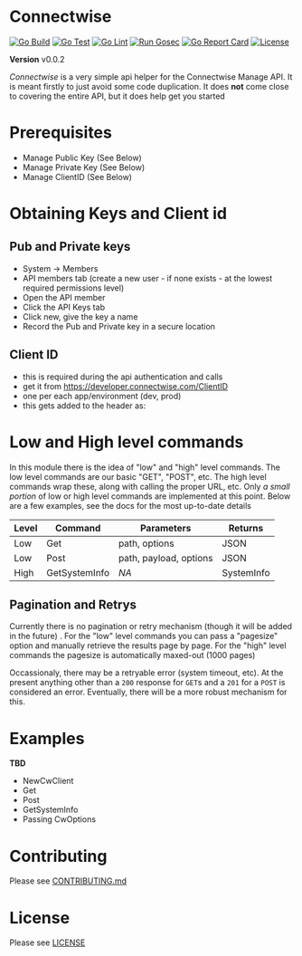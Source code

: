 # Connectwise
[![Go Build](https://github.com/zpeters/connectwise-go/workflows/Go%20Build/badge.svg)](https://github.com/zpeters/connectwise-go/actions?query=workflow%3A%22Go+Build%22)
[![Go Test](https://github.com/zpeters/connectwise-go/workflows/Go%20Test/badge.svg)](https://github.com/zpeters/connectwise-go/actions?query=workflow%3A%22Go+Test%22)
[![Go Lint](https://github.com/zpeters/connectwise-go/workflows/Go%20Lint/badge.svg)](https://github.com/zpeters/connectwise-go/actions?query=workflow%3A%22Go+Lint%22)
[![Run Gosec](https://github.com/zpeters/connectwise-go/workflows/Run%20Gosec/badge.svg)](https://github.com/zpeters/connectwise-go/actions?query=workflow%3A%22Run+Gosec%22)
[![Go Report Card](https://goreportcard.com/badge/github.com/zpeters/connectwise-go)](https://goreportcard.com/report/github.com/zpeters/connectwise-go)
[![License](https://img.shields.io/github/license/zpeters/connectwise-go)](https://img.shields.io/github/license/zpeters/connectwise-go)

**Version** v0.0.2

*Connectwise* is a very simple api helper for the Connectwise Manage API.  It is meant firstly to just avoid some code duplication. It does **not** come close to covering the entire API, but it does help get you started

# Prerequisites
- Manage Public Key (See Below)
- Manage Private Key (See Below)
- Manage ClientID (See Below)

# Obtaining Keys and Client id 
## Pub and Private keys
- System -> Members
- API members tab (create a new user - if none exists - at the lowest required permissions level)
- Open the API member
- Click the API Keys tab
- Click new, give the key a name
- Record the Pub and Private key in a secure location
## Client ID
- this is required during the api authentication and calls
- get it from https://developer.connectwise.com/ClientID
- one per each app/environment (dev, prod)
- this gets added to the header as:

# Low and High level commands
In this module there is the idea of "low" and "high" level commands.  The low level commands are our basic "GET", "POST", etc.  The high level commands wrap these, along with calling the proper URL, etc. Only *a small portion* of low or high level commands are implemented at this point. Below are a few examples, see the docs for the most up-to-date details


| Level | Command | Parameters | Returns |
|-------|---------|---------------|------|
| Low   | Get     | path, options | JSON | 
| Low   | Post     | path, payload, options | JSON | 
| High  | GetSystemInfo | _NA_ | SystemInfo |

## Pagination and Retrys
Currently there is no pagination or retry mechanism (though it will be added in the future) . For the "low" level commands you can pass a "pagesize" option and manually retrieve the results page by page.  For the "high" level commands the pagesize is automatically maxed-out (1000 pages)

Occassionaly, there may be a retryable error (system timeout, etc).  At the present anything other than a `200` response for `GET`s and a `201` for a `POST` is considered an error.  Eventually, there will be a more robust mechanism for this.
  
# Examples
**TBD**
- NewCwClient
- Get
- Post
- GetSystemInfo
- Passing CwOptions

# Contributing
Please see [CONTRIBUTING.md](CONTRIBUTING.md)

# License
Please see [LICENSE](LICENSE)
